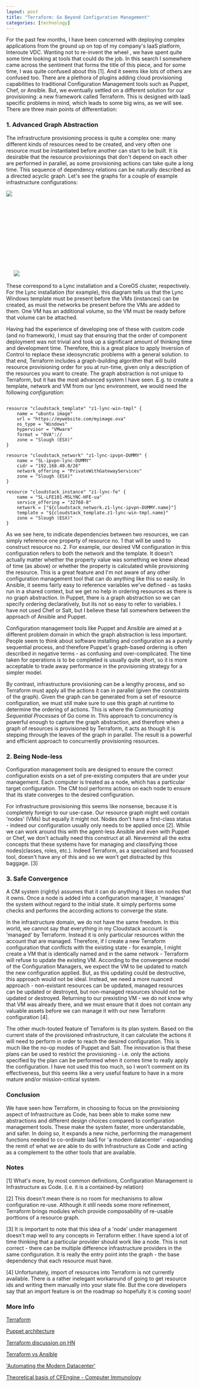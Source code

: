 ```yaml
---
layout: post
title: "Terraform: Go Beyond Configuration Management"
categories: [technology]
---
```


For the past few months, I have been concerned with deploying complex applications from the ground up on top of my company's IaaS platform, Interoute VDC. Wanting not to re-invent the wheel , we have spent quite some time looking at tools that could do the job. In this search I somewhere came across the sentiment that forms the title of this piece, and for some time, I was quite confused about this [1]. And it seems like lots of others are confused too. There are a plethora of plugins adding cloud provisioning capabilities to traditional Configuration Management tools such as Puppet, Chef, or Ansible. But, we eventually settled on a different solution for our provisioning: a new framework called Terraform. This is designed with IaaS specific problems in mind, which leads to some big wins, as we will see. There are three main points of differentiation:
 
<!--more--> 

### 1. Advanced Graph Abstraction

The infrastructure provisioning process is quite a complex one: many different kinds of resources need to be created, and very often one resource must be instantiated before another can start to be built. It is desirable that the resource provisionings that don't depend on each other are performed in parallel, as some provisioning actions can take quite a long time. This sequence of dependency relations can be naturally described as a directed acyclic graph. Let's see the graphs for a couple of example infrastructure configurations:

<img src="{{site.url}}/img/lync-graph.png" style="min-height:230px"/>
<img src="{{site.url}}/img/cluster-coreos.png" style="max-height:230px"/>

These correspond to a Lync installation and a CoreOS cluster, respectively. For the Lync installation (for example), this diagram tells us that the Lync Windows template must be present before the VMs (instances) can be created, as must the networks be present before the VMs are added to them. One VM has an additional volume, so the VM must be ready before that volume can be attached.

Having had the experience of developing one of these with custom code (and no framework), I must say that ensuring that the order of component deployment was not trivial and took up a significant amount of thinking time and development time. Therefore, this is a great place to apply Inversion of Control to replace these ideosyncratic problems with a general solution. to that end, Terraform includes a graph-building algorithm that will build resource provisioning order for you at run-time, given only a description of the resources you want to create. The graph abstraction is not unique to Terraform, but it has the most advanced system I have seen. E.g. to create a template, network and VM from our lync environment, we would need the following <em>configuration</em>: 
<pre><code>
resource "cloudstack_template" "z1-lync-win-tmpl" {
    name = "ubuntu image"
    url = "https://mywebsite.com/myimage.ova"
    os_type = "Windows"
    hypervisor = "VMware"
    format = "OVA"://
    zone = "Slough (ESX)"
}

resource "cloudstack_network" "z1-lync-ipvpn-DUMMY" {
    name = "SL-ipvpn-lync-DUMMY"
    cidr = "192.168.49.0/26"
    network_offering = "PrivateWithGatewayServices"
    zone = "Slough (ESX)"
}

resource "cloudstack_instance" "z1-lync-fe" {
    name = "SL-LFE101-MSLYNC-HFE-ua"
    service_offering = "32768-8"
    network = ["${cloudstack_network.z1-lync-ipvpn-DUMMY.name}"]
    template = "${cloudstack_template.z1-lync-win-tmpl.name}"
    zone = "Slough (ESX)"
}
</code></pre>
As we see here, to indicate dependencies between two resources, we can simply reference one property of resource no. 1 that will be used to construct resource no. 2. For example, our desired VM configuration in this configuration refers to both the network and the template. It doesn't actually matter whether the property value was something we knew ahead of time (as above) or whether the property is calculated while provisioning the resource. This is a great feature and I'm not aware of any other configuration management tool that can do anything like this so easily. In Ansible, it seems fairly easy to reference variables we've defined - as tasks run in a shared context, but we get no help in ordering resources as there is no graph abstraction. In Puppet, there is a graph abstraction so we can specify ordering declaratively, but its not so easy to refer to variables. I have not used Chef or Salt, but I believe these fall somewhere between the approach of Ansible and Puppet. 

Configuration management tools like Puppet and Ansible are aimed at a different problem domain in which the graph abstraction is less important. People seem to think about software installing and configuration as a purely sequential process, and therefore Puppet's graph-based ordering is often described in negative terms - as confusing and over-complicated. The time taken for operations is to be completed is usually quite short, so it is more acceptable to trade away performance in the provisioning strategy for a simpler model. 

By contrast, infrastructure provisioning can be a lengthy process, and so Terraform must apply all the actions it can in parallel (given the constraints of the graph). Given the graph can be generated from a set of resource configuration, we must still make sure to use this graph at runtime to determine the ordering of actions. This is where the <em>Communicating Sequential Processes</em> of Go come in. This approach to concurrency is powerful enough to capture the graph abstraction, and therefore when a graph of resources is provisioned by Terraform, it acts as though it is stepping through the leaves of the graph in parallel. The result is a powerful and efficient approach to concurrently provisioning resources. 

### 2. Being Node-less

Configuration management tools are designed to ensure the correct configuration exists on a set of pre-existing computers that are under your management. Each computer is treated as a node, which has a particular target configuration. The CM tool performs actions on each node to ensure that its state converges to the desired configuration.

For infrastructure provisioning this seems like nonsense, because it is completely foreign to our use-case. Our resource graph might well contain 'nodes' (VMs) but equally it might not. Nodes don't have a first-class status - indeed our configuration usually only needs to be applied once [2]. While we can work around this with the agent-less Ansible and even with Puppet or Chef, we don't actually need this construct at all. Nevermind all the extra concepts that these systems have for managing and classifying those nodes(classes, roles, etc.). Indeed Terraform, as a specialised and focussed tool, doesn't have any of this and so we won't get distracted by this baggage. [3]

### 3. Safe Convergence

A CM system (rightly) assumes that it can do anything it likes on nodes that it owns. Once a node is added into a configuration manager, it 'manages' the system without regard to the initial state. It simply performs some checks and performs the according actions to converge the state. 

In the infrastructure domain, we do not have the same freedom. In this world, we cannot say that everything in my Cloudstack account is 'managed' by Terraform. Instead it is only particular resources within the account that are managed. Therefore, if I create a new Terraform configuration that conflicts with the existing state - for example, I might create a VM that is identically named and in the same network - Terraform will refuse to update the existing VM. According to the convergence model of the Configuration Managers, we expect the VM to be updated to match the new configuration applied. But, as this updating could be destructive, this approach would not be ideal. Instead, we need a more nuanced approach - non-existant resources can be updated, managed resources can be updated or destroyed, but non-managed resources should not be updated or destroyed. Returning to our prexisting VM - we do not know why that VM was already there, and we must ensure that it does not contain any valuable assets before we can manage it with our new Terraform configuration [4].

The other much-touted feature of Terraform is its plan system. Based on the current state of the provisioned infrastructure, it can calculate the actions it will need to perform in order to reach the desired configuration. This is much like the no-op modes of Puppet and Salt. The innovation is that these plans can be used to restrict the provisioning - i.e. only the actions specified by the plan can be performed when it comes time to really apply the configuration. I have not used this too much, so I won't comment on its effectiveness, but this seems like a very useful feature to have in a more mature and/or mission-critical system.

### Conclusion

We have seen how Terraform, in choosing to focus on the provisioning aspect of Infrastructure as Code, has been able to make some new abstractions and different design choices compared to configuration management tools. These make the system faster, more understandable, and safer. In doing so, it expands a new niche, performing the management functions needed to co-ordinate IaaS for 'a modern datacenter' - expanding the remit of what we are able to do with Infrastructure as Code and acting as a complement to the other tools that are available.

### Notes

[1] What's more, by most common definitions, Configuration Management <em>is</em> Infrastructure as Code. (i.e. it is a contained-by relation)

[2] This doesn't mean there is no room for mechanisms to allow configuration re-use. Although it still needs some more refinement, Terraform brings modules which provide composability of re-usable porttions of a resource graph.

[3] It is important to note that this idea of a 'node' under management doesn't map well to any concepts in Terraform either. I have spend a lot of time thinking that a particular provider should work like a node. This is not correct - there can be multiple difference infrastructure providers in the same configuration. It is really the entry point into the graph - the base dependency that each resource must have.

[4] Unfortunately, import of resources into Terraform is not currently available. There is a rather inelegant workaround of going to get resource ids and writing them manually into your state file. But the core developers say that an import feature is on the roadmap so hopefully it is coming soon!

### More Info

<a href='https://www.terraform.io/'>Terraform</a>

<a href='http://www.aosabook.org/en/puppet.html'>Puppet architecture</a>

<a href='https://news.ycombinator.com/item?id=8098496'>Terraform discussion on HN</a>

<a href='https://groups.google.com/forum/#!msg/terraform-tool/6Fxnl_bejX4/0O-d17UwhHcJ'>Terraform vs Ansible</a>

<a href='http://www.infoq.com/news/2015/05/hashimoto-modern-datacenter'>'Automating the Modern Datacenter'</a>

<a href='http://people.scs.carleton.ca/~soma/biosec/readings/burgess-immunology.pdf'>Theoretical basis of CFEngine - Computer Immunology</a>

